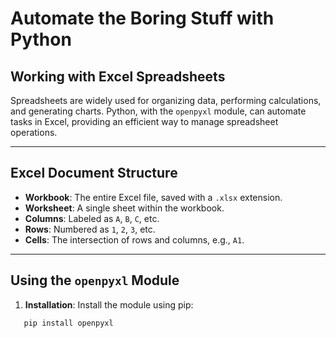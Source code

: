 # Automate the Boring Stuff with Python  
## Working with Excel Spreadsheets  

Spreadsheets are widely used for organizing data, performing calculations, and generating charts. Python, with the `openpyxl` module, can automate tasks in Excel, providing an efficient way to manage spreadsheet operations.

---

## Excel Document Structure  

- **Workbook**: The entire Excel file, saved with a `.xlsx` extension.  
- **Worksheet**: A single sheet within the workbook.  
- **Columns**: Labeled as `A`, `B`, `C`, etc.  
- **Rows**: Numbered as `1`, `2`, `3`, etc.  
- **Cells**: The intersection of rows and columns, e.g., `A1`.  

---

## Using the `openpyxl` Module  

1. **Installation**: Install the module using pip:  
```bash
   pip install openpyxl
```